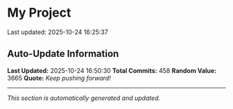 # My Project


Last updated: 2025-10-24 16:25:37

















































































































































































































































































































































































































































































































































































































































































































































































































































































## Auto-Update Information

**Last Updated:** 2025-10-24 16:50:30
**Total Commits:** 458
**Random Value:** 3665
**Quote:** _Keep pushing forward!_

---
_This section is automatically generated and updated._
